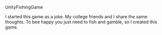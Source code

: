 UnityFishingGame

I started this game as a joke. My college friends and I share the same thoughts. To bee happy you just need to fish and gamble, so I created this game.
